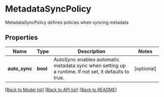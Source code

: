 # MetadataSyncPolicy

MetadataSyncPolicy defines policies when syncing metadata
## Properties
Name | Type | Description | Notes
------------ | ------------- | ------------- | -------------
**auto_sync** | **bool** | AutoSync enables automatic metadata sync when setting up a runtime. If not set, it defaults to true. | [optional] 

[[Back to Model list]](../README.md#documentation-for-models) [[Back to API list]](../README.md#documentation-for-api-endpoints) [[Back to README]](../README.md)


